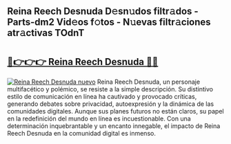 ## Reina Reech Desnuda D𝚎sn𝚞dos filtr𝚊dos - Parts-dm2 Vid𝚎os f𝚘tos - N𝚞evas filtr𝚊ciones atr𝚊ctivas TOdnT

# <h2><a href="http://mb3gib0.tromn.icu/?c=Reina+Reech+Desnuda">🔗👉👉👉 Reina Reech Desnuda 🔗🔗</a></h2>

[![Reina Reech Desnuda nuevo](https://i.imgur.com/pEAQMta.gif)](http://mb3gib0.tromn.icu/?c=Reina+Reech+Desnuda)
Reina Reech Desnuda, un personaje multifacético y polémico, se resiste a la simple descripción. Su distintivo estilo de comunicación en línea ha cautivado y provocado críticas, generando debates sobre privacidad, autoexpresión y la dinámica de las comunidades digitales. Aunque sus planes futuros no están claros, su papel en la redefinición del mundo en línea es incuestionable. Con una determinación inquebrantable y un encanto innegable, el impacto de Reina Reech Desnuda en la comunidad digital es inmenso.
